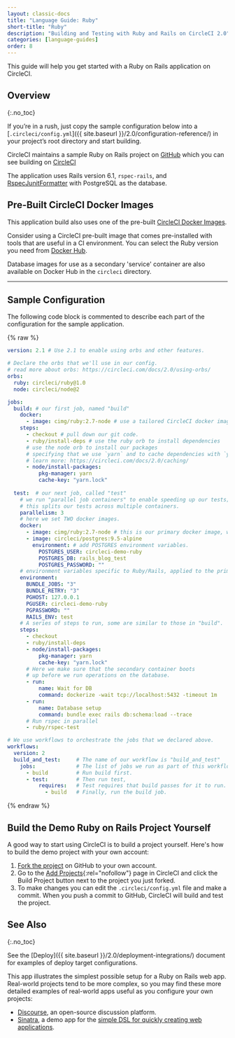 ```yaml
---
layout: classic-docs
title: "Language Guide: Ruby"
short-title: "Ruby"
description: "Building and Testing with Ruby and Rails on CircleCI 2.0"
categories: [language-guides]
order: 8
---
```

    
This guide will help you get started with a Ruby on Rails application on CircleCI. 

## Overview
{:.no_toc}

If you’re in a rush, just copy the sample configuration below into a
[`.circleci/config.yml`]({{ site.baseurl }}/2.0/configuration-reference/) in
your project’s root directory and start building.

CircleCI maintains a sample Ruby on Rails project on
[GitHub](https://github.com/CircleCI-Public/circleci-demo-ruby-rails) which you
can see building on
[CircleCI](https://app.circleci.com/pipelines/github/CircleCI-Public/circleci-demo-ruby-rails)

The application uses Rails version 6.1, `rspec-rails`, and
[RspecJunitFormatter][rspec-junit-formatter] with PostgreSQL as the database.


## Pre-Built CircleCI Docker Images

This application build also uses one of the pre-built [CircleCI Docker
Images]({{site.baseurl}}/2.0/circleci-images/).

Consider using a CircleCI pre-built image that comes pre-installed with tools
that are useful in a CI environment. You can select the Ruby version you need
from [Docker Hub](https://hub.docker.com/r/cimg/ruby).

Database images for use as a secondary 'service' container are also available on
Docker Hub in the `circleci` directory.

---

## Sample Configuration

The following code block is commented to describe each part of the configuration
for the sample application.

{% raw %}

```yaml
version: 2.1 # Use 2.1 to enable using orbs and other features.

# Declare the orbs that we'll use in our config.
# read more about orbs: https://circleci.com/docs/2.0/using-orbs/
orbs:
  ruby: circleci/ruby@1.0 
  node: circleci/node@2

jobs:
  build: # our first job, named "build"
    docker:
      - image: cimg/ruby:2.7-node # use a tailored CircleCI docker image.
    steps:
      - checkout # pull down our git code.
      - ruby/install-deps # use the ruby orb to install dependencies
      # use the node orb to install our packages
      # specifying that we use `yarn` and to cache dependencies with `yarn.lock`
      # learn more: https://circleci.com/docs/2.0/caching/
      - node/install-packages: 
          pkg-manager: yarn
          cache-key: "yarn.lock"
          
  test:  # our next job, called "test"
    # we run "parallel job containers" to enable speeding up our tests;
    # this splits our tests across multiple containers.
    parallelism: 3 
    # here we set TWO docker images.
    docker:
      - image: cimg/ruby:2.7-node # this is our primary docker image, where step commands run.
      - image: circleci/postgres:9.5-alpine 
        environment: # add POSTGRES environment variables.
          POSTGRES_USER: circleci-demo-ruby
          POSTGRES_DB: rails_blog_test
          POSTGRES_PASSWORD: ""
    # environment variables specific to Ruby/Rails, applied to the primary container.
    environment:
      BUNDLE_JOBS: "3"
      BUNDLE_RETRY: "3"
      PGHOST: 127.0.0.1
      PGUSER: circleci-demo-ruby
      PGPASSWORD: ""
      RAILS_ENV: test
    # A series of steps to run, some are similar to those in "build".
    steps:
      - checkout 
      - ruby/install-deps 
      - node/install-packages:
          pkg-manager: yarn
          cache-key: "yarn.lock"
      # Here we make sure that the secondary container boots 
      # up before we run operations on the database.
      - run:
          name: Wait for DB
          command: dockerize -wait tcp://localhost:5432 -timeout 1m
      - run:
          name: Database setup
          command: bundle exec rails db:schema:load --trace
      # Run rspec in parallel
      - ruby/rspec-test

# We use workflows to orchestrate the jobs that we declared above.
workflows:
  version: 2
  build_and_test:     # The name of our workflow is "build_and_test"
    jobs:             # The list of jobs we run as part of this workflow.
      - build         # Run build first.
      - test:         # Then run test,
          requires:   # Test requires that build passes for it to run.
            - build   # Finally, run the build job.
```

{% endraw %}


## Build the Demo Ruby on Rails Project Yourself
  
A good way to start using CircleCI is to build a project yourself. Here's how to build the demo project with your own account:

1. [Fork the project][fork-demo-project] on GitHub to your own account.
2. Go to the [Add Projects](https://circleci.com/add-projects){:rel="nofollow"} page in CircleCI and click the Build Project button next to the project you just forked.
3. To make changes you can edit the `.circleci/config.yml` file and make a commit. When you push a commit to GitHub, CircleCI will build and test the project.

## See Also
{:.no_toc}

See the [Deploy]({{ site.baseurl }}/2.0/deployment-integrations/) document for examples of deploy target configurations.

This app illustrates the simplest possible setup for a Ruby on Rails web app. Real-world projects tend to be more complex, so you may find these more detailed examples of real-world apps useful as you configure your own projects:

* [Discourse](https://github.com/CircleCI-Public/discourse/blob/master/.circleci/config.yml), an open-source discussion platform.
* [Sinatra](https://github.com/CircleCI-Public/circleci-demo-ruby-sinatra), a demo app for the [simple DSL for quickly creating web applications](http://www.sinatrarb.com/).

[fork-demo-project]: https://github.com/CircleCI-Public/circleci-demo-ruby-rails/tree/2.1-orbs-config
[rspec-junit-formatter]: https://github.com/sj26/rspec_junit_formatter
